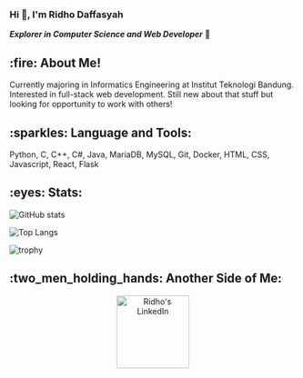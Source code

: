 <h3> Hi 👋, I'm Ridho Daffasyah </h3>

***Explorer in Computer Science and Web Developer*** 🚀 

<h2> :fire: About Me! </h2>
Currently majoring in Informatics Engineering at Institut Teknologi Bandung. Interested in full-stack web development. Still new about that stuff but looking for opportunity to work with others!

<h2> :sparkles: Language and Tools: </h2>
Python, C, C++, C#, Java, MariaDB, MySQL, Git, Docker, HTML, CSS, Javascript, React, Flask

<h2> :eyes: Stats: </h2>

![GitHub stats](https://github-readme-stats.vercel.app/api?username=ridhodaffasyah&show_icons=true&theme=tokyonight)

![Top Langs](https://github-readme-stats.vercel.app/api/top-langs/?username=ridhodaffasyah&layout=compact)

![trophy](https://github-profile-trophy.vercel.app/?username=ridhodaffasyah)

<h2> :two_men_holding_hands: Another Side of Me: </h2>
<div align="center">
  <a href=["https://www.linkedin.com/in/ridhodaffasyah/"](https://www.linkedin.com/in/ridho-daffasyah/)>
  <img alt="Ridho's LinkedIn" width="128px" src="https://img.shields.io/badge/LinkedIn-0077B5?style=for-the-badge&logo=linkedin&logoColor=white" />
  </a>
</div>
